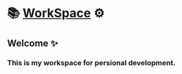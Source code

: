 # 📚 [WorkSpace](https://kawano-020.github.io/workspace/) ⚙️

## Welcome ✨

### This is my workspace for persional development.

